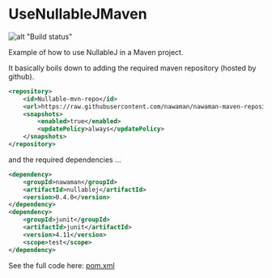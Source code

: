 # UseNullableJMaven

![alt "Build status"](https://travis-ci.org/NawaMan/UseNullableJMaven.svg?branch=master)

Example of how to use NullableJ in a Maven project.

It basically boils down to adding the required maven repository (hosted by github).

```xml
<repository>
	<id>Nullable-mvn-repo</id>
	<url>https://raw.githubusercontent.com/nawaman/nawaman-maven-repository/master/</url>
	<snapshots>
		<enabled>true</enabled>
		<updatePolicy>always</updatePolicy>
	</snapshots>
</repository>
```

and the required dependencies ...

```xml
<dependency>
	<groupId>nawaman</groupId>
	<artifactId>nullablej</artifactId>
	<version>0.4.0</version>
</dependency>
<dependency>
	<groupId>junit</groupId>
	<artifactId>junit</artifactId>
	<version>4.11</version>
	<scope>test</scope>
</dependency>
```
See the full code here: [pom.xml](https://github.com/NawaMan/UseNullableJMaven/blob/master/pom.xml)

